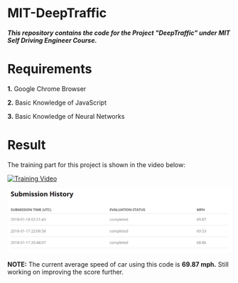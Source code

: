 # MIT-DeepTraffic

***This repository contains the code for the Project "DeepTraffic" under MIT Self Driving Engineer Course.***

# Requirements

**1.** Google Chrome Browser

**2.** Basic Knowledge of JavaScript

**3.** Basic Knowledge of Neural Networks

# Result

The training part for this project is shown in the video below:

[![Training Video](https://img.youtube.com/vi/ntG4DoASPxo/0.jpg)](https://www.youtube.com/watch?v=ntG4DoASPxo)

![Submission History](average.png?raw=true "Submission History") 

**NOTE:** The current average speed of car using this code is **69.87 mph.** Still working on improving the score further.
